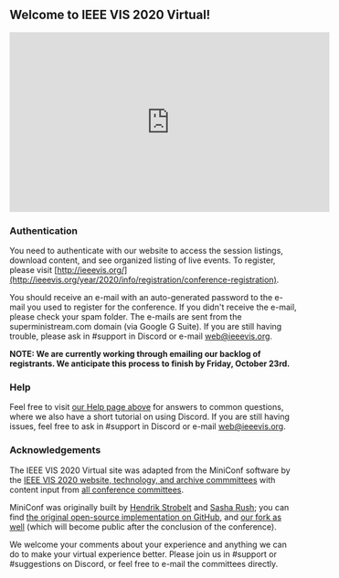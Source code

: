 ## Welcome to IEEE VIS 2020 Virtual!
<div class="embed-responsive embed-responsive-16by9 mb-4">
<iframe class="" width="560" height="315" src="https://www.youtube-nocookie.com/embed/TRVB7399ynY?rel=0" frameborder="0" allow="accelerometer; autoplay; clipboard-write; encrypted-media; gyroscope; picture-in-picture" allowfullscreen></iframe>
</div>

### Authentication

You need to authenticate with our website to access the session listings, download content, and see organized listing of live events.  To register, please visit [http://ieeevis.org/](http://ieeevis.org/year/2020/info/registration/conference-registration).

You should receive an e-mail with an auto-generated password to the e-mail you used to register for the conference.  If you didn't receive the e-mail, please check your spam folder.  The e-mails are sent from the superministream.com domain (via Google G Suite).  If you are still having trouble, please ask in #support in Discord or e-mail web@ieeevis.org.

**NOTE: We are currently working through emailing our backlog of registrants.  We anticipate this process to finish by Friday, October 23rd.**


### Help

Feel free to visit [our Help page above](/help.html) for answers to common questions, where we also have a short tutorial on using Discord.  If you are still having issues, feel free to ask in #support in Discord or e-mail web@ieeevis.org.


### Acknowledgements

The IEEE VIS 2020 Virtual site was adapted from the MiniConf software by the [IEEE VIS 2020 website, technology, and archive commmittees](http://ieeevis.org/year/2020/info/committees/conference-committee) with content input from [all conference committees](http://ieeevis.org/year/2020/info/committees/conference-committee).

MiniConf was originally built by [Hendrik Strobelt](http://twitter.com/hen_str) and [Sasha Rush](http://twitter.com/srush_nlp); you can find [the original open-source implementation on GitHub](https://github.com/Mini-Conf/Mini-Conf), and [our fork as well](https://github.com/ieee-vgtc/vis-virtual-website) (which will become public after the conclusion of the conference).

We welcome your comments about your experience and anything we can do to make your virtual experience better.  Please join us in #support or #suggestions on Discord, or feel free to e-mail the committees directly.
